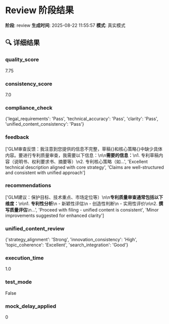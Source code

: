 # Review 阶段结果

**阶段**: review
**生成时间**: 2025-08-22 11:55:57
**模式**: 真实模式

## 🔍 详细结果

### quality_score
7.75

### consistency_score
7.0

### compliance_check
{'legal_requirements': 'Pass', 'technical_accuracy': 'Pass', 'clarity': 'Pass', 'unified_content_consistency': 'Pass'}

### feedback
['GLM审查反馈：我注意到您提供的信息不完整，草稿{}和核心策略{}中缺少具体内容。要进行专利质量审查，我需要以下信息：\n\n**需要的信息：**\n1. 专利草稿内容（说明书、权利要求书、摘要等）\n2. 专利核心策略（如...', 'Excellent technical description aligned with core strategy', 'Claims are well-structured and consistent with unified approach']

### recommendations
['GLM建议：保护目标、技术重点、市场定位等）\n\n**专利质量审查通常包括以下维度：**\n\n1. **专利性分析**\n   - 新颖性评估\n   - 创造性判断\n   - 实用性评价\n\n2. **撰写质量评估**\n...', 'Proceed with filing - unified content is consistent', 'Minor improvements suggested for enhanced clarity']

### unified_content_review
{'strategy_alignment': 'Strong', 'innovation_consistency': 'High', 'topic_coherence': 'Excellent', 'search_integration': 'Good'}

### execution_time
1.0

### test_mode
False

### mock_delay_applied
0
